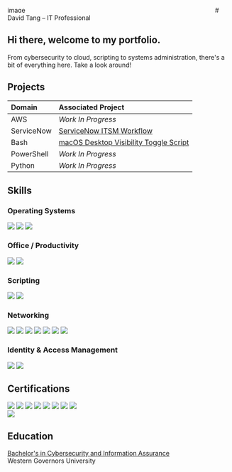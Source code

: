 <img width="468" height="14" alt="image" src="https://github.com/user-attachments/assets/85300dbf-ecd6-42aa-971c-41279f892e49" /># David Tang – IT Professional

## Hi there, welcome to my portfolio.
From cybersecurity to cloud, scripting to systems administration, there's a bit of everything here. Take a look around!

## Projects

| Domain | Associated Project |
| :--- | :--- |
| AWS | _Work In Progress_ |
| ServiceNow | <a href="https://github.com/davidt404/ServiceNow-ITSM-Workflow/">ServiceNow ITSM Workflow</a>|
| Bash | <a href="https://github.com/davidt404/macos-desktop-visibility/">macOS Desktop Visibility Toggle Script</a>|
| PowerShell | _Work In Progress_ |
| Python | _Work In Progress_ |

## Skills

### Operating Systems
<div>
    <img src="https://img.shields.io/badge/-Windows-0078D6?&style=for-the-badge&logo=windows&logoColor=white" />
    <img src="https://img.shields.io/badge/-macOS-000000?&style=for-the-badge&logo=apple&logoColor=white" />
    <img src="https://img.shields.io/badge/-Linux-FCC624?&style=for-the-badge&logo=linux&logoColor=black" />
</div>

### Office / Productivity
<div>
    <img src="https://img.shields.io/badge/-Microsoft%20365-0078D4?&style=for-the-badge&logo=microsoft&logoColor=white" />
	<img src="https://img.shields.io/badge/-Google%20Workspace-EA4335?&style=for-the-badge&logo=googleworkspace&logoColor=white" />
</div>

### Scripting
<div>
    <img src="https://img.shields.io/badge/-PowerShell-0078D4?&style=for-the-badge&logo=powershell&logoColor=white" />
    <img src="https://img.shields.io/badge/-Bash-FCC624?&style=for-the-badge&logo=gnubash&logoColor=black" />
</div>

### Networking
<div>
    <img src="https://img.shields.io/badge/-TCP%2FIP-005F73?&style=for-the-badge&logo=cisco&logoColor=white" />
    <img src="https://img.shields.io/badge/-DNS-005F73?&style=for-the-badge&logo=cloudflare&logoColor=white" />
    <img src="https://img.shields.io/badge/-DHCP-005F73?&style=for-the-badge&logo=network&logoColor=white" />
    <img src="https://img.shields.io/badge/-VLANs-005F73?&style=for-the-badge&logo=cisco&logoColor=white" />
    <img src="https://img.shields.io/badge/-VPN-005F73?&style=for-the-badge&logo=protonvpn&logoColor=white" />
    <img src="https://img.shields.io/badge/-Routing-005F73?&style=for-the-badge&logo=cisco&logoColor=white" />
    <img src="https://img.shields.io/badge/-Firewalls-005F73?&style=for-the-badge&logo=fortinet&logoColor=white" />
</div>

### Identity & Access Management
<div>
	<img src="https://img.shields.io/badge/-AWS%20IAM-E86A00?&style=for-the-badge&logo=amazonaws&logoColor=black" />
    <img src="https://img.shields.io/badge/-Entra%20ID%20(Azure%20AD)-0078D4?&style=for-the-badge&logo=microsoftazure&logoColor=white" />
</div>

## Certifications
<div>
<img src="https://img.shields.io/badge/-PenTest%2B-EA1E25?&style=for-the-badge&logoColor=white" />
<img src="https://img.shields.io/badge/-CySA%2B-EA1E25?&style=for-the-badge&logoColor=white" />
<img src="https://img.shields.io/badge/-Security%2B-EA1E25?&style=for-the-badge&logoColor=white" />
<img src="https://img.shields.io/badge/-Network%2B-EA1E25?&style=for-the-badge&logoColor=white" />
<img src="https://img.shields.io/badge/-A%2B-EA1E25?&style=for-the-badge&logoColor=white" />
<img src="https://img.shields.io/badge/-ITIL%204-6C3483?&style=for-the-badge&logo=axelos&logoColor=white" />
<img src="https://img.shields.io/badge/-MS--900-0078D4?&style=for-the-badge&logo=microsoft&logoColor=white" />
<img src="https://img.shields.io/badge/-LPI%20Linux%20Essentials-FCC624?&style=for-the-badge&logo=linux&logoColor=black" />
<br>
<img src="https://img.shields.io/badge/-AWS%20SAA--C03%20(In%20Progress)-FF9900?&style=for-the-badge&logo=amazonaws&logoColor=white" />
</div>

## Education
<div>
  <a href="https://www.wgu.edu/online-it-degrees/cybersecurity-information-assurance-bachelors-program.html">Bachelor's in Cybersecurity and Information Assurance</a><br>
	Western Governors University</p>
</div>
